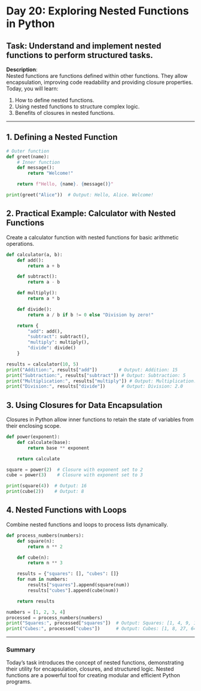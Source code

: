 # Day 20: Exploring Nested Functions in Python

## **Task**: Understand and implement nested functions to perform structured tasks.

**Description**:  
Nested functions are functions defined within other functions. They allow encapsulation, improving code readability and providing closure properties. Today, you will learn:

1. How to define nested functions.  
2. Using nested functions to structure complex logic.  
3. Benefits of closures in nested functions.

---

## 1. Defining a Nested Function

```python
# Outer function
def greet(name):
    # Inner function
    def message():
        return "Welcome!"

    return f"Hello, {name}. {message()}"

print(greet("Alice"))  # Output: Hello, Alice. Welcome!
```

## 2. Practical Example: Calculator with Nested Functions

Create a calculator function with nested functions for basic arithmetic operations.

```python
def calculator(a, b):
    def add():
        return a + b

    def subtract():
        return a - b

    def multiply():
        return a * b

    def divide():
        return a / b if b != 0 else "Division by zero!"

    return {
        "add": add(),
        "subtract": subtract(),
        "multiply": multiply(),
        "divide": divide()
    }

results = calculator(10, 5)
print("Addition:", results["add"])        # Output: Addition: 15
print("Subtraction:", results["subtract"]) # Output: Subtraction: 5
print("Multiplication:", results["multiply"]) # Output: Multiplication: 50
print("Division:", results["divide"])      # Output: Division: 2.0
```

## 3. Using Closures for Data Encapsulation

Closures in Python allow inner functions to retain the state of variables from their enclosing scope.

```python
def power(exponent):
    def calculate(base):
        return base ** exponent

    return calculate

square = power(2)  # Closure with exponent set to 2
cube = power(3)    # Closure with exponent set to 3

print(square(4))  # Output: 16
print(cube(2))    # Output: 8
```

## 4. Nested Functions with Loops

Combine nested functions and loops to process lists dynamically.

```python
def process_numbers(numbers):
    def square(n):
        return n ** 2

    def cube(n):
        return n ** 3

    results = {"squares": [], "cubes": []}
    for num in numbers:
        results["squares"].append(square(num))
        results["cubes"].append(cube(num))

    return results

numbers = [1, 2, 3, 4]
processed = process_numbers(numbers)
print("Squares:", processed["squares"])  # Output: Squares: [1, 4, 9, 16]
print("Cubes:", processed["cubes"])      # Output: Cubes: [1, 8, 27, 64]
```

---

### Summary
Today’s task introduces the concept of nested functions, demonstrating their utility for encapsulation, closures, and structured logic. Nested functions are a powerful tool for creating modular and efficient Python programs.
